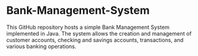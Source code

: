 # Bank-Management-System
This GitHub repository hosts a simple Bank Management System implemented in Java. The system allows the creation and management of customer accounts, checking and savings accounts, transactions, and various banking operations.

